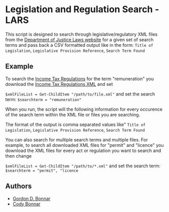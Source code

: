 # Legislation and Regulation Search - LARS #

This script is designed to search through legislative/regulatory XML files from the [Department of Justice Laws website](https://justice.gc.ca) for a given set of search terms and pass back a CSV formatted output like in the form:
```Title of Legislation```, ```Legislative Provision Reference```, ```Search Term Found```

## Example ##

To search the [Income Tax Regulations](https://laws-lois.justice.gc.ca/eng/regulations/C.R.C.,_c._945/index.html) for the term "remuneration" you download the [Income Tax Regulations XML](https://laws-lois.justice.gc.ca/eng/XML/C.R.C.,_c._945.xml) and set

```$xmlFileList = Get-ChildItem "/path/to/file.xml"``` and set the search term:
```$searchterm = "remuneration"```

When you run, the script will the following information for every occurence of the search term within the XML file or files you are searching.

The format of the output is comma separated values like"
```Title of Legislation```, ```Legislative Provision Reference```, ```Search Term Found```

You can also search for multiple search terms and multiple files.  For example, to search all downloaded XML files for "permit" and "licence" you download the XML files for every act or regulation you want to search and then change

```$xmlFileList = Get-ChildItem "/path/to/*.xml"``` and set the search term:
```$searchterm = "permit", "licence```

## Authors ##

- [Gordon D. Bonnar](https://www.github.com/gordbot)
- [Cody Bonnar](https://github.com/cbonnar)